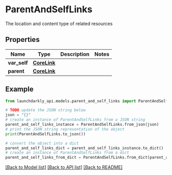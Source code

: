 # ParentAndSelfLinks

The location and content type of related resources

## Properties

Name | Type | Description | Notes
------------ | ------------- | ------------- | -------------
**var_self** | [**CoreLink**](CoreLink.md) |  | 
**parent** | [**CoreLink**](CoreLink.md) |  | 

## Example

```python
from launchdarkly_api.models.parent_and_self_links import ParentAndSelfLinks

# TODO update the JSON string below
json = "{}"
# create an instance of ParentAndSelfLinks from a JSON string
parent_and_self_links_instance = ParentAndSelfLinks.from_json(json)
# print the JSON string representation of the object
print(ParentAndSelfLinks.to_json())

# convert the object into a dict
parent_and_self_links_dict = parent_and_self_links_instance.to_dict()
# create an instance of ParentAndSelfLinks from a dict
parent_and_self_links_from_dict = ParentAndSelfLinks.from_dict(parent_and_self_links_dict)
```
[[Back to Model list]](../README.md#documentation-for-models) [[Back to API list]](../README.md#documentation-for-api-endpoints) [[Back to README]](../README.md)


